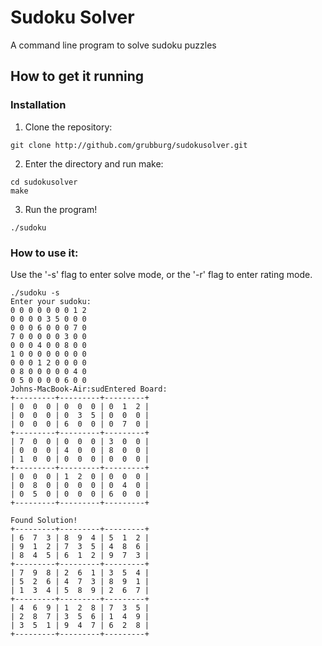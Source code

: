 # Sudoku Solver
A command line program to solve sudoku puzzles

## How to get it running

### Installation

1. Clone the repository:
```
git clone http://github.com/grubburg/sudokusolver.git
```
2. Enter the directory and run make:
```
cd sudokusolver
make
```
3. Run the program!
```
./sudoku
```


### How to use it:

Use the '-s' flag to enter solve mode, or the '-r' flag to enter rating mode.

```
./sudoku -s
Enter your sudoku:
0 0 0 0 0 0 0 1 2
0 0 0 0 3 5 0 0 0
0 0 0 6 0 0 0 7 0
7 0 0 0 0 0 3 0 0
0 0 0 4 0 0 8 0 0
1 0 0 0 0 0 0 0 0
0 0 0 1 2 0 0 0 0
0 8 0 0 0 0 0 4 0
0 5 0 0 0 0 6 0 0
Johns-MacBook-Air:sudEntered Board:
+---------+---------+---------+
| 0  0  0 | 0  0  0 | 0  1  2 |
| 0  0  0 | 0  3  5 | 0  0  0 |
| 0  0  0 | 6  0  0 | 0  7  0 |
+---------+---------+---------+
| 7  0  0 | 0  0  0 | 3  0  0 |
| 0  0  0 | 4  0  0 | 8  0  0 |
| 1  0  0 | 0  0  0 | 0  0  0 |
+---------+---------+---------+
| 0  0  0 | 1  2  0 | 0  0  0 |
| 0  8  0 | 0  0  0 | 0  4  0 |
| 0  5  0 | 0  0  0 | 6  0  0 |
+---------+---------+---------+

Found Solution!
+---------+---------+---------+
| 6  7  3 | 8  9  4 | 5  1  2 |
| 9  1  2 | 7  3  5 | 4  8  6 |
| 8  4  5 | 6  1  2 | 9  7  3 |
+---------+---------+---------+
| 7  9  8 | 2  6  1 | 3  5  4 |
| 5  2  6 | 4  7  3 | 8  9  1 |
| 1  3  4 | 5  8  9 | 2  6  7 |
+---------+---------+---------+
| 4  6  9 | 1  2  8 | 7  3  5 |
| 2  8  7 | 3  5  6 | 1  4  9 |
| 3  5  1 | 9  4  7 | 6  2  8 |
+---------+---------+---------+
```



